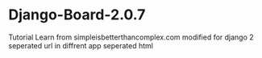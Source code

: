 # Django-Board-2.0.7
Tutorial Learn from simpleisbetterthancomplex.com modified for django 2
seperated url in diffrent app 
seperated html
